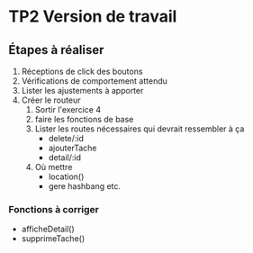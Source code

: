 # TP2 Version de travail

## Étapes à réaliser

1. Réceptions de click des boutons
2. Vérifications de comportement attendu
3. Lister les ajustements à apporter
4. Créer le routeur
    1. Sortir l'exercice 4
    2. faire les fonctions de base 
    3. Lister les routes nécessaires qui devrait ressembler à ça
        - delete/:id
        - ajouterTache
        - detail/:id
    4. Où mettre 
        - location()
        - gere hashbang
        etc.



### Fonctions à corriger
- afficheDetail()
- supprimeTache()